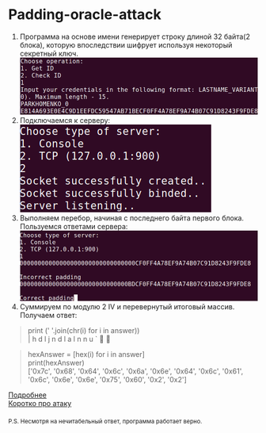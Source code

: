 # Padding-oracle-attack
1. Программа на основе имени генерирует строку длиной 32 байта(2 блока), которую впоследствии шифрует используя некоторый секретный ключ.
![](program_1.png) 
2. Подключаемся к серверу: <br>
![](program_2.png)
3. Выполняем перебор, начиная с последнего байта первого блока. Пользуемся ответами сервера: <br>
![](program_3.png)
4. Суммируем по модулю 2 IV и перевернутый итоговый массив. Получаем ответ:
<blockquote>
print (' '.join(chr(i) for i in answer)) <br>
| h d l j n d l a l n n u `  
</blockquote>
<blockquote>
hexAnswer = [hex(i) for i in answer] <br>
print(hexAnswer) <br>
['0x7c', '0x68', '0x64', '0x6c', '0x6a', '0x6e', '0x64', '0x6c', '0x61', '0x6c', '0x6e', '0x6e', '0x75', '0x60', '0x2', '0x2']
</blockquote>

[Подробнее](https://blog.gdssecurity.com/labs/2010/9/14/automated-padding-oracle-attacks-with-padbuster.html) <br>
[Коротко про атаку](https://robertheaton.com/2013/07/29/padding-oracle-attack/)

<sub>P.S. Несмотря на нечитабельный ответ, программа работает верно.</sub>

